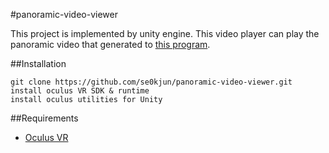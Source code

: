 #panoramic-video-viewer

This project is implemented by unity engine. This video player can play the panoramic video that generated to [this program](https://github.com/se0kjun/panoramic-meta-generator).

##Installation

	git clone https://github.com/se0kjun/panoramic-video-viewer.git
	install oculus VR SDK & runtime
	install oculus utilities for Unity 

##Requirements

- [Oculus VR](https://developer.oculus.com/downloads/)

